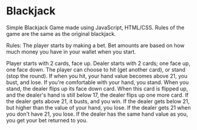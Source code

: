# Blackjack

Simple Blackjack Game made using JavaScript, HTML/CSS. Rules of the game are the same as the original blackjack. 

Rules:
The player starts by making a bet. Bet amounts are based on how much money you have in your wallet when you start. 

Player starts with 2 cards, face up. Dealer starts with 2 cards; one face up, one face down. The player can choose to hit (get another card), or stand (stop the round). If when you hit, your hand value becomes above 21, you bust, and lose. If you're comfortable with your hand, you stand. When you stand, the dealer flips up its face down card. When this card is flipped up, and the dealer's hand is still below 17, the dealer flips up one more card. If the dealer gets above 21, it busts, and you win. If the dealer gets below 21, but higher than the value of your hand, you lose. If the dealer gets 21 when you don't have 21, you lose. If the dealer has the same hand value as you, you get your bet returned to you. 
